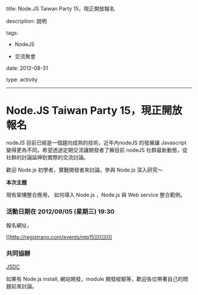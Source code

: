 title: Node.JS Taiwan Party 15，現正開放報名
description: 說明
tags:
 - NodeJS
 - 交流聚會
date: 2012-08-31
type: activity
---
# Node.JS Taiwan Party 15，現正開放報名

nodeJS 目前已經是一個趨向成熟的技術，近年內nodeJS 的發展讓 Javascript 變得更為不同，希望透過定期交流讓開發者了解目前 nodeJS 社群最新動態，從社群的討論延伸到實際的交流討論。

歡迎 Node.js 初學者，實戰開發者來討論，參與 Node.js 深入研究～

**本次主題**

現有架構整合應用， 如何導入 Node.js ，Node.js 與 Web service 整合範例。

### 活動日期在 2012/09/05 (星期三) 19:30

報名網址，

[[http://registrano.com/events/ntp15][0]][0]

### 共同協辦

[JSDC][1]

如果有 Node.js install, 網站開發，module 開發經驗等，歡迎各位帶著自己的問題前來討論。



[0]: http://registrano.com/events/ntp15
[1]: http://jsdc.tw
